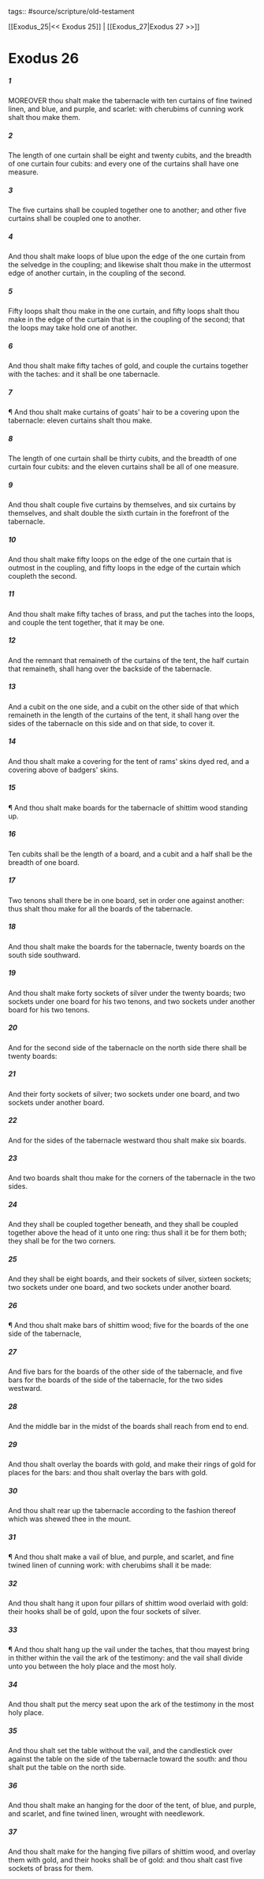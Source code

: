 tags:: #source/scripture/old-testament

[[Exodus_25|<< Exodus 25]] | [[Exodus_27|Exodus 27 >>]]

# Exodus 26

##### 1

MOREOVER thou shalt make the tabernacle with ten curtains of fine twined linen, and blue, and purple, and scarlet: with cherubims of cunning work shalt thou make them.

##### 2

The length of one curtain shall be eight and twenty cubits, and the breadth of one curtain four cubits: and every one of the curtains shall have one measure.

##### 3

The five curtains shall be coupled together one to another; and other five curtains shall be coupled one to another.

##### 4

And thou shalt make loops of blue upon the edge of the one curtain from the selvedge in the coupling; and likewise shalt thou make in the uttermost edge of another curtain, in the coupling of the second.

##### 5

Fifty loops shalt thou make in the one curtain, and fifty loops shalt thou make in the edge of the curtain that is in the coupling of the second; that the loops may take hold one of another.

##### 6

And thou shalt make fifty taches of gold, and couple the curtains together with the taches: and it shall be one tabernacle.

##### 7

¶ And thou shalt make curtains of goats' hair to be a covering upon the tabernacle: eleven curtains shalt thou make.

##### 8

The length of one curtain shall be thirty cubits, and the breadth of one curtain four cubits: and the eleven curtains shall be all of one measure.

##### 9

And thou shalt couple five curtains by themselves, and six curtains by themselves, and shalt double the sixth curtain in the forefront of the tabernacle.

##### 10

And thou shalt make fifty loops on the edge of the one curtain that is outmost in the coupling, and fifty loops in the edge of the curtain which coupleth the second.

##### 11

And thou shalt make fifty taches of brass, and put the taches into the loops, and couple the tent together, that it may be one.

##### 12

And the remnant that remaineth of the curtains of the tent, the half curtain that remaineth, shall hang over the backside of the tabernacle.

##### 13

And a cubit on the one side, and a cubit on the other side of that which remaineth in the length of the curtains of the tent, it shall hang over the sides of the tabernacle on this side and on that side, to cover it.

##### 14

And thou shalt make a covering for the tent of rams' skins dyed red, and a covering above of badgers' skins.

##### 15

¶ And thou shalt make boards for the tabernacle of shittim wood standing up.

##### 16

Ten cubits shall be the length of a board, and a cubit and a half shall be the breadth of one board.

##### 17

Two tenons shall there be in one board, set in order one against another: thus shalt thou make for all the boards of the tabernacle.

##### 18

And thou shalt make the boards for the tabernacle, twenty boards on the south side southward.

##### 19

And thou shalt make forty sockets of silver under the twenty boards; two sockets under one board for his two tenons, and two sockets under another board for his two tenons.

##### 20

And for the second side of the tabernacle on the north side there shall be twenty boards:

##### 21

And their forty sockets of silver; two sockets under one board, and two sockets under another board.

##### 22

And for the sides of the tabernacle westward thou shalt make six boards.

##### 23

And two boards shalt thou make for the corners of the tabernacle in the two sides.

##### 24

And they shall be coupled together beneath, and they shall be coupled together above the head of it unto one ring: thus shall it be for them both; they shall be for the two corners.

##### 25

And they shall be eight boards, and their sockets of silver, sixteen sockets; two sockets under one board, and two sockets under another board.

##### 26

¶ And thou shalt make bars of shittim wood; five for the boards of the one side of the tabernacle,

##### 27

And five bars for the boards of the other side of the tabernacle, and five bars for the boards of the side of the tabernacle, for the two sides westward.

##### 28

And the middle bar in the midst of the boards shall reach from end to end.

##### 29

And thou shalt overlay the boards with gold, and make their rings of gold for places for the bars: and thou shalt overlay the bars with gold.

##### 30

And thou shalt rear up the tabernacle according to the fashion thereof which was shewed thee in the mount.

##### 31

¶ And thou shalt make a vail of blue, and purple, and scarlet, and fine twined linen of cunning work: with cherubims shall it be made:

##### 32

And thou shalt hang it upon four pillars of shittim wood overlaid with gold: their hooks shall be of gold, upon the four sockets of silver.

##### 33

¶ And thou shalt hang up the vail under the taches, that thou mayest bring in thither within the vail the ark of the testimony: and the vail shall divide unto you between the holy place and the most holy.

##### 34

And thou shalt put the mercy seat upon the ark of the testimony in the most holy place.

##### 35

And thou shalt set the table without the vail, and the candlestick over against the table on the side of the tabernacle toward the south: and thou shalt put the table on the north side.

##### 36

And thou shalt make an hanging for the door of the tent, of blue, and purple, and scarlet, and fine twined linen, wrought with needlework.

##### 37

And thou shalt make for the hanging five pillars of shittim wood, and overlay them with gold, and their hooks shall be of gold: and thou shalt cast five sockets of brass for them.
